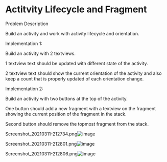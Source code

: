# Actitvity Lifecycle and Fragment

Problem Description

Build an activity and work with activity lifecycle and orientation.

Implementation 1:

Build an activity with 2 textviews.

1 textview text should be updated with different state of the activity.

2 textview text should show the current orientation of the activity and also keep a count that is properly updated of each orientation change.

Implementation 2:

Build an activity with two buttons at the top of the activity.

One button should add a new fragment with a textview on the fragment showing the current position of the fragment in the stack.

Second button should remove the topmost fragment from the stack.

Screenshot_20210311-212734.png![image](https://user-images.githubusercontent.com/60139290/110863809-8107c080-82c1-11eb-8dfd-71fe1569782f.png)

Screenshot_20210311-212801.png![image](https://user-images.githubusercontent.com/60139290/110863830-8c5aec00-82c1-11eb-837b-f240514650a7.png)

Screenshot_20210311-212806.png![image](https://user-images.githubusercontent.com/60139290/110863872-9bda3500-82c1-11eb-8bb6-2a780c1e06cd.png)


